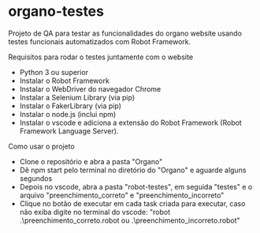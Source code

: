 # organo-testes
Projeto de QA para testar as funcionalidades do organo website usando testes funcionais automatizados com Robot Framework.

Requisitos para rodar o testes juntamente com o website
- Python 3 ou superior
- Instalar o Robot Framework
- Instalar o WebDriver do navegador Chrome
- Instalar a Selenium Library (via pip)
- Instalar o FakerLibrary (via pip)
- Instalar o node.js (inclui npm)
- Instalar o vscode e adiciona a extensão do Robot Framework (Robot Framework Language Server).


Como usar o projeto
- Clone o repositório e abra a pasta "Organo" 
- Dê npm start pelo terminal no diretório do "Organo" e aguarde alguns segundos
- Depois no vscode, abra a pasta "robot-testes", em seguida "testes" e o arquivo "preenchimento_correto" e "preenchimento_incorreto"
- Clique no botão de executar em cada task criada para executar, caso não exiba digite no terminal do vscode: "robot .\preenchimento_correto.robot ou .\preenchimento_incorreto.robot"
